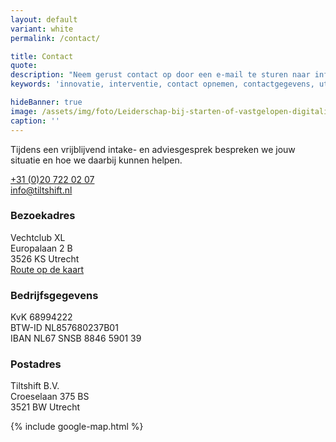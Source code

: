 ```yaml
---
layout: default
variant: white
permalink: /contact/

title: Contact
quote:
description: "Neem gerust contact op door een e-mail te sturen naar info@tiltshift.nl of te bellen met +31 (0)20 722 02 07."
keywords: 'innovatie, interventie, contact opnemen, contactgegevens, utrecht, tiltshift, good public tech'

hideBanner: true
image: /assets/img/foto/Leiderschap-bij-starten-of-vastgelopen-digitalisering.jpg
caption: ''
---
```

Tijdens een vrijblijvend intake- en adviesgesprek bespreken we jouw situatie en hoe we daarbij kunnen helpen.

<a href="tel:+31207220207">+31 (0)20 722 02 07</a><br />
<a href="mailto:info@tiltshift.nl">info@tiltshift.nl</a>

### Bezoekadres

Vechtclub XL<br>
Europalaan 2 B<br>
3526 KS Utrecht<br>
<a href="https://maps.google.com/maps?ll=52.075504,5.106973&z=15&t=m&hl=nl&gl=NL&mapclient=embed&cid=13040789619853914505" target="_blank" title="Open Google Map met Tiltshift adres">Route op de kaart</a>

### Bedrijfsgegevens

KvK 68994222<br>
BTW-ID NL857680237B01<br>
IBAN NL67 SNSB 8846 5901 39

### Postadres

Tiltshift B.V.<br>
Croeselaan 375 BS<br>
3521 BW Utrecht

{% include google-map.html %}
